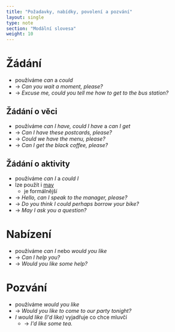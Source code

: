 ```yaml
---
title: "Požadavky, nabídky, povolení a pozvání"
layout: single
type: note
section: "Modální slovesa"
weight: 10
---
```

# Žádání
- používáme _can_ a _could_
- -> _Can you wait a moment, please?_
- -> _Excuse me, could you tell me how to get to the bus station?_
## Žádání o věci
- používáme _can I have, could I have_ a _can I get_
- -> _Can I have these postcards, please?_
- -> _Could we have the menu, please?_
- -> _Can I get the black coffee, please?_
## Žádání o aktivity
- používáme _can I_ a _could I_
- lze použít i [may](/notes/research/english/may-and-might)
    - je formálnější
- -> _Hello, can I speak to the manager, please?_
- -> _Do you think I could perhaps borrow your bike?_
- -> _May I ask you a question?_
# Nabízení
- používáme _can I_ nebo _would you like_
- -> _Can I help you?_
- -> _Would you like some help?_
# Pozvání
- používáme _would you like_
- -> _Would you like to come to our party tonight?_
- _I would like (I'd like)_ vyjadřuje co chce mluvčí
    - -> _I'd like some tea._